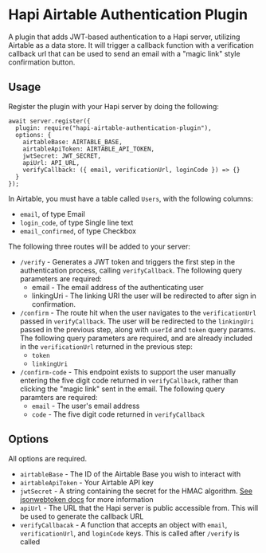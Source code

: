 # Hapi Airtable Authentication Plugin

A plugin that adds JWT-based authentication to a Hapi server, utilizing Airtable as a data store. It will trigger a callback function with a verification callback url that can be used to send an email with a "magic link" style confirmation button.

## Usage

Register the plugin with your Hapi server by doing the following:

```
await server.register({
  plugin: require("hapi-airtable-authentication-plugin"),
  options: {
    airtableBase: AIRTABLE_BASE,
    airtableApiToken: AIRTABLE_API_TOKEN,
    jwtSecret: JWT_SECRET,
    apiUrl: API_URL,
    verifyCallback: ({ email, verificationUrl, loginCode }) => {}
  }
});
```

In Airtable, you must have a table called `Users`, with the following columns:

- `email`, of type Email
- `login_code`, of type Single line text
- `email_confirmed`, of type Checkbox

The following three routes will be added to your server:

- `/verify` - Generates a JWT token and triggers the first step in the authentication process, calling `verifyCallback`. The following query parameters are required:
  - email - The email address of the authenticating user
  - linkingUri - The linking URI the user will be redirected to after sign in confirmation.
- `/confirm` - The route hit when the user navigates to the `verificationUrl` passed in `verifyCallback`. The user will be redirected to the `linkingUri` passed in the previous step, along with `userId` and `token` query params. The following query parameters are required, and are already included in the `verificationUrl` returned in the previous step:
  - `token`
  - `linkingUri`
- `/confirm-code` - This endpoint exists to support the user manually entering the five digit code returned in `verifyCallback`, rather than clicking the "magic link" sent in the email. The following query paramters are required:
  - `email` - The user's email address
  - `code` - The five digit code returned in `verifyCallback`

## Options

All options are required.

- `airtableBase` - The ID of the Airtable Base you wish to interact with
- `airtableApiToken` - Your Airtable API key
- `jwtSecret` - A string containing the secret for the HMAC algorithm. [See jsonwebtoken docs](https://github.com/auth0/node-jsonwebtoken#jwtsignpayload-secretorprivatekey-options-callback) for more information
- `apiUrl` - The URL that the Hapi server is public accessible from. This will be used to generate the callback URL
- `verifyCallbacak` - A function that accepts an object with `email`, `verificationUrl`, and `loginCode` keys. This is called after `/verify` is called
